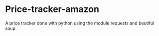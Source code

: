 # Price-tracker-amazon
A price tracker done with python using the module requests and beutiful soup
